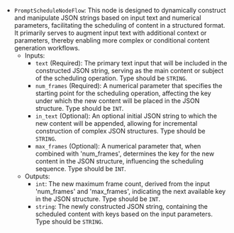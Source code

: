- `PromptScheduleNodeFlow`: This node is designed to dynamically construct and manipulate JSON strings based on input text and numerical parameters, facilitating the scheduling of content in a structured format. It primarily serves to augment input text with additional context or parameters, thereby enabling more complex or conditional content generation workflows.
    - Inputs:
        - `text` (Required): The primary text input that will be included in the constructed JSON string, serving as the main content or subject of the scheduling operation. Type should be `STRING`.
        - `num_frames` (Required): A numerical parameter that specifies the starting point for the scheduling operation, affecting the key under which the new content will be placed in the JSON structure. Type should be `INT`.
        - `in_text` (Optional): An optional initial JSON string to which the new content will be appended, allowing for incremental construction of complex JSON structures. Type should be `STRING`.
        - `max_frames` (Optional): A numerical parameter that, when combined with 'num_frames', determines the key for the new content in the JSON structure, influencing the scheduling sequence. Type should be `INT`.
    - Outputs:
        - `int`: The new maximum frame count, derived from the input 'num_frames' and 'max_frames', indicating the next available key in the JSON structure. Type should be `INT`.
        - `string`: The newly constructed JSON string, containing the scheduled content with keys based on the input parameters. Type should be `STRING`.
